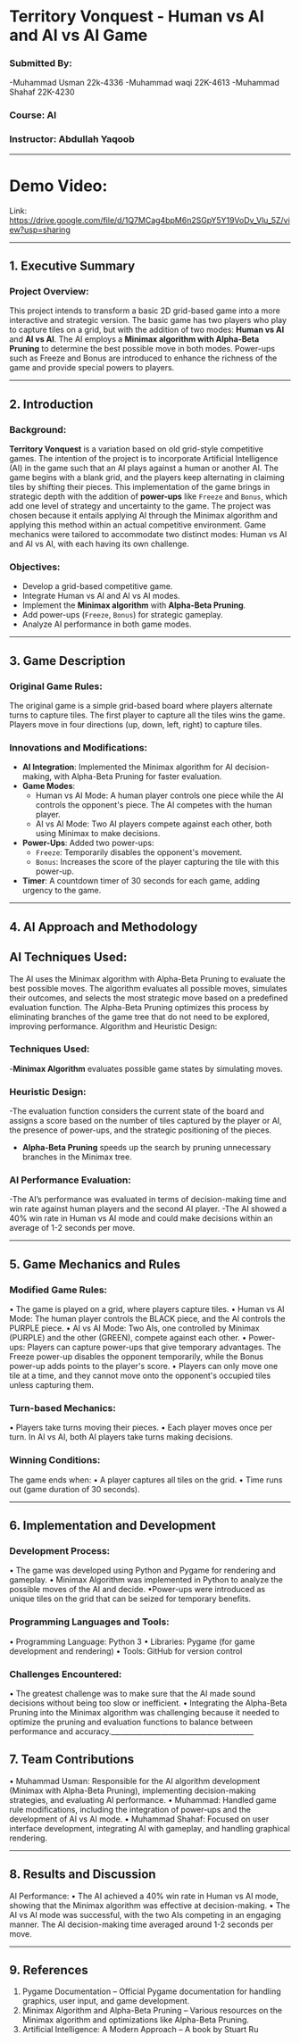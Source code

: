 # Territory Vonquest - Human vs AI and AI vs AI Game

### Submitted By: 
-Muhammad Usman 22k-4336
-Muhammad waqi 22K-4613
-Muhammad Shahaf 22K-4230

### Course: AI
### Instructor: Abdullah Yaqoob

________________________________________
# Demo Video:
Link: https://drive.google.com/file/d/1Q7MCag4bpM6n2SGpY5Y19VoDv_Vlu_5Z/view?usp=sharing
________________________________________
## 1. Executive Summary
### Project Overview:
This project intends to transform a basic 2D grid-based game into a more interactive and strategic version. The basic game has two players who play to capture tiles on a grid, but with the addition of two modes: **Human vs AI** and **AI vs AI**. The AI employs a **Minimax algorithm with Alpha-Beta Pruning** to determine the best possible move in both modes. Power-ups such as Freeze and Bonus are introduced to enhance the richness of the game and provide special powers to players.
________________________________________
## 2. Introduction
### Background:
**Territory Vonquest** is a variation based on old grid-style competitive games. The intention of the project is to incorporate Artificial Intelligence (AI) in the game such that an AI plays against a human or another AI. The game begins with a blank grid, and the players keep alternating in claiming tiles by shifting their pieces. This implementation of the game brings in strategic depth with the addition of **power-ups** like `Freeze` and `Bonus`, which add one level of strategy and uncertainty to the game.
The project was chosen because it entails applying AI through the Minimax algorithm and applying this method within an actual competitive environment. Game mechanics were tailored to accommodate two distinct modes: Human vs AI and AI vs AI, with each having its own challenge.

### Objectives:
- Develop a grid-based competitive game.
- Integrate Human vs AI and AI vs AI modes.
- Implement the **Minimax algorithm** with **Alpha-Beta Pruning**.
- Add power-ups (`Freeze`, `Bonus`) for strategic gameplay.
- Analyze AI performance in both game modes.

________________________________________
## 3. Game Description

### Original Game Rules:
The original game is a simple grid-based board where players alternate turns to capture tiles. The first player to capture all the tiles wins the game. Players move in four directions (up, down, left, right) to capture tiles.

### Innovations and Modifications:
- **AI Integration**: Implemented the Minimax algorithm for AI decision-making, with Alpha-Beta Pruning for faster evaluation.  
- **Game Modes**:  
  - Human vs AI Mode: A human player controls one piece while the AI controls the opponent's piece. The AI competes with the human player.  
  - AI vs AI Mode: Two AI players compete against each other, both using Minimax to make decisions.  
- **Power-Ups**: Added two power-ups:  
  - `Freeze`: Temporarily disables the opponent's movement.  
  - `Bonus`: Increases the score of the player capturing the tile with this power-up.  
- **Timer**: A countdown timer of 30 seconds for each game, adding urgency to the game.

________________________________________
## 4. AI Approach and Methodology
## AI Techniques Used:
The AI uses the Minimax algorithm with Alpha-Beta Pruning to evaluate the best possible moves. The algorithm evaluates all possible moves, simulates their outcomes, and selects the most strategic move based on a predefined evaluation function. The Alpha-Beta Pruning optimizes this process by eliminating branches of the game tree that do not need to be explored, improving performance.
Algorithm and Heuristic Design:
### Techniques Used:
-**Minimax Algorithm** evaluates possible game states by simulating moves.
### Heuristic Design:
  -The evaluation function considers the current state of the board and assigns a score based on the number of tiles captured by the player or AI, the presence of power-ups, and the strategic positioning of the pieces.
- **Alpha-Beta Pruning** speeds up the search by pruning unnecessary branches in the Minimax tree.
### AI Performance Evaluation:
 -The AI’s performance was evaluated in terms of decision-making time and win rate against human players and the second AI player.
 -The AI showed a 40% win rate in Human vs AI mode and could make decisions within an average of 1-2 seconds per move.
________________________________________
## 5. Game Mechanics and Rules
### Modified Game Rules:
•	The game is played on a grid, where players capture tiles.
•	Human vs AI Mode: The human player controls the BLACK piece, and the AI controls the PURPLE piece.
•	AI vs AI Mode: Two AIs, one controlled by Minimax (PURPLE) and the other (GREEN), compete against each other.
•	Power-ups: Players can capture power-ups that give temporary advantages. The Freeze power-up disables the opponent temporarily, while the Bonus power-up adds points to the player's score.
•	Players can only move one tile at a time, and they cannot move onto the opponent's occupied tiles unless capturing them.
### Turn-based Mechanics:
•	Players take turns moving their pieces.
•	Each player moves once per turn. In AI vs AI, both AI players take turns making decisions.
### Winning Conditions:
The game ends when:
•	A player captures all tiles on the grid.
•	Time runs out (game duration of 30 seconds).
________________________________________
## 6. Implementation and Development
### Development Process:
• The game was developed using Python and Pygame for rendering and gameplay.
• Minimax Algorithm was implemented in Python to analyze the possible moves of the AI and decide.
•Power-ups were introduced as unique tiles on the grid that can be seized for temporary benefits.
### Programming Languages and Tools:
•	Programming Language: Python 3
•	Libraries: Pygame (for game development and rendering)
•	Tools: GitHub for version control
### Challenges Encountered:
• The greatest challenge was to make sure that the AI made sound decisions without being too slow or inefficient.
• Integrating the Alpha-Beta Pruning into the Minimax algorithm was challenging because it needed to optimize the pruning and evaluation functions to balance between performance and accuracy.________________________________________
## 7. Team Contributions
•	Muhammad Usman: Responsible for the AI algorithm development (Minimax with Alpha-Beta Pruning), implementing decision-making strategies, and evaluating AI performance.
•	Muhammad: Handled game rule modifications, including the integration of power-ups and the development of AI vs AI mode.
•	Muhammad Shahaf: Focused on user interface development, integrating AI with gameplay, and handling graphical rendering.
________________________________________
## 8. Results and Discussion
AI Performance:
•	The AI achieved a 40% win rate in Human vs AI mode, showing that the Minimax algorithm was effective at decision-making.
•	The AI vs AI mode was successful, with the two AIs competing in an engaging manner. The AI decision-making time averaged around 1-2 seconds per move.
________________________________________
## 9. References
1.	Pygame Documentation – Official Pygame documentation for handling graphics, user input, and game development. 
2.	Minimax Algorithm and Alpha-Beta Pruning – Various resources on the Minimax algorithm and optimizations like Alpha-Beta Pruning. 
3.	Artificial Intelligence: A Modern Approach – A book by Stuart Ru

